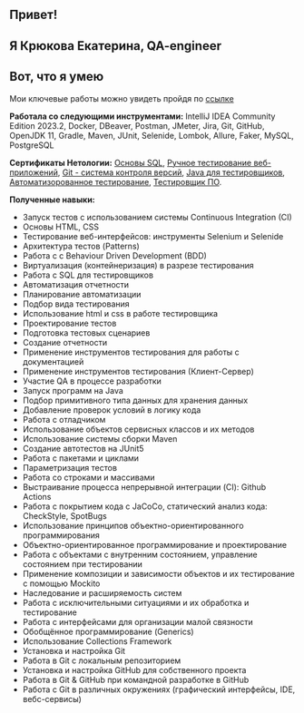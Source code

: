 ## Привет!
## Я Крюкова Екатерина, QA-engineer
## Вот, что я умею
Мои ключевые работы можно увидеть пройдя по [ссылке](https://github.com/EkaterinaPortfolio?tab=repositories) 

**Работала со следующими инструментами:** IntelliJ IDEA Community Edition 2023.2, Docker, DBeaver, Postman, JMeter, Jira, Git, GitHub, OpenJDK 11, Gradle, Maven, JUnit, Selenide, Lombok, Allure, Faker, MySQL, PostgreSQL

**Сертификаты Нетологии:** [Основы SQL](https://netology.ru/sharing/51fa0f38e992e4b5ff3516d092e1d112?utm_source=social&utm_campaign=certificate_lms ), [Ручное тестирование веб-приложений](https://netology.ru/sharing/7aefa490e7e063b0be80b731efd3be00?utm_source=social&utm_campaign=certificate_lms ), [Git - система контроля версий](https://netology.ru/sharing/4b36848c6c2b7b5963bb6728b36ea414?utm_source=social&utm_campaign=certificate_lms ), [Java для тестировщиков](https://netology.ru/sharing/dab7b32db9f9fa2fa17b959f41864fbf?utm_source=social&utm_campaign=certificate_lms ), [Автоматизорованное тестирование](https://netology.ru/sharing/6d693313f588060854f0a1c58a3e963b?utm_source=social&utm_campaign=certificate_lms ), [Тестировщик ПО](https://netology.ru/sharing/e32c8aa3953c83c0667acfd3f03726cf?utm_source=social&utm_campaign=certificate_lms ).

**Полученные навыки:** 
* Запуск тестов с использованием системы Continuous Integration (CI)
* Основы HTML, CSS
* Тестирование веб-интерфейсов: инструменты Selenium и Selenide
* Архитектура тестов (Patterns)
* Работа с с Behaviour Driven Development (BDD)
* Виртуализация (контейнеризация) в разрезе тестирования
* Работа с SQL для тестировщиков
* Автоматизация отчетности
* Планирование автоматизации
* Подбор вида тестирования
* Использование html и css в работе тестировщика
* Проектирование тестов
* Подготовка тестовых сценариев
* Создание отчетности
* Применение инструментов тестирования для работы с документацией
* Применение инструментов тестирования (Клиент-Сервер)
* Участие QA в процессе разработки
* Запуск программ на Java
* Подбор примитивного типа данных для хранения данных
* Добавление проверок условий в логику кода
* Работа с отладчиком
* Использование объектов сервисных классов и их методов
* Использование системы сборки Maven
* Создание автотестов на JUnit5
* Работа с пакетами и циклами
* Параметризация тестов
* Работа со строками и массивами
* Выстраивание процесса непрерывной интеграции (CI): Github Actions
* Работа с покрытием кода с JaCoCo, статический анализ кода: CheckStyle, SpotBugs
* Использование принципов объектно-ориентированного программирования
* Объектно-ориентированное программирование и проектирование
* Работа с объектами с внутренним состоянием, управление состоянием при тестировании
* Применение композиции и зависимости объектов и их тестирование с помощью Mockito
* Наследование и расширяемость систем
* Работа с исключительными ситуациями и их обработка и тестирование
* Работа с интерфейсами для организации малой связности
* Обобщённое программирование (Generics)
* Использование Collections Framework
* Установка и настройка Git
* Работа в Git с локальным репозиторием
* Установка и настройка GitHub для собственного проекта
* Работа в Git & GitHub при командной разработке в GitHub
* Работа с Git в различных окружениях (графический интерфейсы, IDE, вебс-сервисы)

